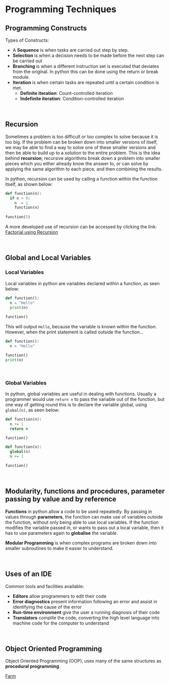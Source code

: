 # Programming Techniques

## Programming Constructs
Types of Constructs:
- A **Sequence** is when tasks are carried out step by step.
- **Selection** is when a decision needs to be made before the next step can be carried out
- **Branching** is when a different instruction set is executed that deviates from the original. In python this can be done using the return or break module.
- **Iteration** is when certain tasks are repeated until a certain condition is met.
  - **Definite iteration**: Count-controlled iteration
  - **Indefinite iteration**: Condition-controlled iteration

<br>

## Recursion

Sometimes a problem is too difficult or too complex to solve because it is too big. If the problem can be broken down into smaller versions of itself, we may be able to find a way to solve one of these smaller versions and then be able to build up to a solution to the entire problem. This is the idea behind **recursion**; recursive algorithms break down a problem into smaller pieces which you either already know the answer to, or can solve by applying the same algorithm to each piece, and then combining the results.

In python, recursion can be used by calling a function within the function itself, as shown below:

```python
def function(n):
  if n > 0:
    n -= 1
    function(n)    
 
function(5)
```

A more developed use of recursion can be accessed by clicking the link:
[Factorial using Recursion](https://github.com/JMorr4/Computer-Science/blob/main/Contents/Recursion.md)

<br>

## Global and Local Variables

### Local Variables

Local variables in python are variables declared within a function, as seen below:

```python
def function():
  n = "Hello"
  print(n)
  
function()
```

This will output ```Hello```, because the variable is known within the function. However, when the print statement is called outside the function...

```python
def function():
  n = "Hello"

function()
print(n)
```
<br>

### Global Variables

In python, global variables are useful in dealing with functions. Usually a programmer would use ```return n``` to pass the variable out of the function, but one way of getting round this is to declare the variable global, using ```global(n)```, as seen below:

``` python
def function(n):
  n += 1
  return n

function()
```

``` python
def function(n):
  global(n)
  n += 1

function()
```

<br>

## Modularity, functions and procedures, parameter passing by value and by reference

**Functions** in python allow a code to be used repeatedly. By passing in values through **parameters**, the function can make use of variables outside the function, without only being able to use local variables. If the function modifies the variable passed in, or wants to pass out a local variable, then it has to use parameters again to **globalise** the variable.

**Modular Programming** is when complex programs are broken down into smaller subroutines to make it easier to understand.

<br>

## Uses of an IDE

Common tools and facilities available:
- **Editors** allow programmers to edit their code
- **Error diagnostics** present information following an error and assist in identifying the cause of the error
- **Run-time environment** give the user a running diagnosis of their code
- **Translators** complile the code, converting the high level language into machine code for the computer to understand

<br>

## Object Oriented Programming

Object Oriented Programming (OOP), uses many of the same structures as **procedural programming**.

[Farm](https://github.com/JMorr4/Computer-Science/blob/main/Contents/Python%20Projects/Farm%20Project/Farm.md)

